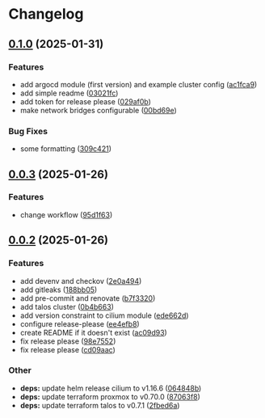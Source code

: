 # Changelog

## [0.1.0](https://github.com/thschue/tofu-modules/compare/v0.0.3...v0.1.0) (2025-01-31)


### Features

* add argocd module (first version) and example cluster config ([ac1fca9](https://github.com/thschue/tofu-modules/commit/ac1fca9e3ba44868382084d8f7d84c0c6fa95e36))
* add simple readme ([03021fc](https://github.com/thschue/tofu-modules/commit/03021fc663ed15c08cb56aa13e890cc11558f51b))
* add token for release please ([029af0b](https://github.com/thschue/tofu-modules/commit/029af0bde2394477cd04f31e425d03bf511c0228))
* make network bridges configurable ([00bd69e](https://github.com/thschue/tofu-modules/commit/00bd69ed01820f215f3e2f5beb90560ae6cbb700))


### Bug Fixes

* some formatting ([309c421](https://github.com/thschue/tofu-modules/commit/309c421e839b67b9bea41821d6a44479dda51cf5))

## [0.0.3](https://github.com/thschue/tofu-modules/compare/v0.0.2...v0.0.3) (2025-01-26)


### Features

* change workflow ([95d1f63](https://github.com/thschue/tofu-modules/commit/95d1f63e6b9e11768f335834f3df8b11cf61f338))

## [0.0.2](https://github.com/thschue/tofu-modules/compare/v0.0.1...v0.0.2) (2025-01-26)


### Features

* add devenv and checkov ([2e0a494](https://github.com/thschue/tofu-modules/commit/2e0a49432fe084ca59683e618ca82eda56e584bf))
* add gitleaks ([188bb05](https://github.com/thschue/tofu-modules/commit/188bb05716ca863dafc9374a55b38d48227a4adc))
* add pre-commit and renovate ([b7f3320](https://github.com/thschue/tofu-modules/commit/b7f3320f7c0fcd759345dbffceda4e5f709352d0))
* add talos cluster ([0b4b663](https://github.com/thschue/tofu-modules/commit/0b4b663e89d17c07a0bea7caf3cf060c51cd71b6))
* add version constraint to cilium module ([ede662d](https://github.com/thschue/tofu-modules/commit/ede662d1ad3fd4238ba6ba6697ccb03c8c42fe0a))
* configure release-please ([ee4efb8](https://github.com/thschue/tofu-modules/commit/ee4efb87e2f6dda4f4aaed9946be51a48a3d801f))
* create README if it doesn't exist ([ac09d93](https://github.com/thschue/tofu-modules/commit/ac09d93b0a45a428318f9e345b9d8ef59b00b839))
* fix release please ([98e7552](https://github.com/thschue/tofu-modules/commit/98e7552417263e5b5cc6355b492f3b21046e101d))
* fix release please ([cd09aac](https://github.com/thschue/tofu-modules/commit/cd09aac7266a9bcd9ca15ab02a7be017018a66b8))


### Other

* **deps:** update helm release cilium to v1.16.6 ([064848b](https://github.com/thschue/tofu-modules/commit/064848b128a105aca1318011c455782f7c9559cd))
* **deps:** update terraform proxmox to v0.70.0 ([87063f8](https://github.com/thschue/tofu-modules/commit/87063f809aa52f79ef363436a5e23ee6e2e41d4e))
* **deps:** update terraform talos to v0.7.1 ([2fbed6a](https://github.com/thschue/tofu-modules/commit/2fbed6a08aeaac0062cd582d6669153829259c2d))
